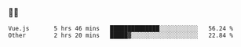 ### 👨‍💻

<!--START_SECTION:waka-->

```text
Vue.js       5 hrs 46 mins   ██████████████░░░░░░░░░░░   56.24 %
Other        2 hrs 20 mins   █████▓░░░░░░░░░░░░░░░░░░░   22.84 %
```

<!--END_SECTION:waka-->
